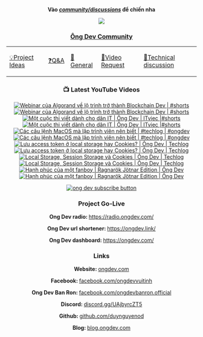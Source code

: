 <div align="center">
      <b
        >Vào
        <a href="https://github.com/OngDev/community/discussions"
          ><i>community/discussions</i></a
        >
        để chiến nha</b
      >

<img
    src="https://raw.githubusercontent.com/thuanpham2311/img/master/ongDevCharacters/4.png"
  />

### [Ông Dev Community](https://github.com/OngDev/community/discussions)

  <b>
    <table>
      <tr>
        <td>
          <a
            href="https://github.com/OngDev/community/discussions/categories/project-ideas"
            ><p>💡Project Ideas</p></a
          >
        </td>
        <td>
          <a
            href="https://github.com/OngDev/community/discussions/categories/q-a"
            ><p>❓Q&A</p></a
          >
        </td>
        <td>
          <a
            href="https://github.com/OngDev/community/discussions/categories/general"
            ><p>💬General</p></a
          >
        </td>
        <td>
          <a
            href="https://github.com/OngDev/community/discussions/categories/video-request"
            ><p>🎥Video Request</p></a
          >
        </td>
        <td>
          <a
            href="https://github.com/OngDev/community/discussions/categories/technical-discussion"
            ><p>🧠Technical discussion</p></a
          >
        </td>
      </tr>
    </table>
  </b>

### 📺 Latest YouTube Videos

<!-- BEGIN YOUTUBE-CARDS -->
[![Webinar của Algorand về lộ trình trở thành Blockchain Dev | #shorts](https://ytcards.demolab.com/?id=nCBPd2nd_EU&title=Webinar+c%E1%BB%A7a+Algorand+v%E1%BB%81+l%E1%BB%99+tr%C3%ACnh+tr%E1%BB%9F+th%C3%A0nh+Blockchain+Dev+%7C+%23shorts&lang=en&timestamp=1683207030&background_color=%230d1117&title_color=%23ffffff&stats_color=%23dedede&width=250&duration=59 "Webinar của Algorand về lộ trình trở thành Blockchain Dev | #shorts")](https://www.youtube.com/watch?v=nCBPd2nd_EU#gh-dark-mode-only)[![Webinar của Algorand về lộ trình trở thành Blockchain Dev | #shorts](https://ytcards.demolab.com/?id=nCBPd2nd_EU&title=Webinar+c%E1%BB%A7a+Algorand+v%E1%BB%81+l%E1%BB%99+tr%C3%ACnh+tr%E1%BB%9F+th%C3%A0nh+Blockchain+Dev+%7C+%23shorts&lang=en&timestamp=1683207030&background_color=%23ffffff&title_color=%2324292f&stats_color=%2357606a&width=250&duration=59 "Webinar của Algorand về lộ trình trở thành Blockchain Dev | #shorts")](https://www.youtube.com/watch?v=nCBPd2nd_EU#gh-light-mode-only)
[![Một cuộc thi viết dành cho dân IT | Ông Dev | ITviec |#shorts](https://ytcards.demolab.com/?id=kWPgRppVM20&title=M%E1%BB%99t+cu%E1%BB%99c+thi+vi%E1%BA%BFt+d%C3%A0nh+cho+d%C3%A2n+IT+%7C+%C3%94ng+Dev+%7C+ITviec+%7C%23shorts&lang=en&timestamp=1682686837&background_color=%230d1117&title_color=%23ffffff&stats_color=%23dedede&width=250&duration=59 "Một cuộc thi viết dành cho dân IT | Ông Dev | ITviec |#shorts")](https://www.youtube.com/watch?v=kWPgRppVM20#gh-dark-mode-only)[![Một cuộc thi viết dành cho dân IT | Ông Dev | ITviec |#shorts](https://ytcards.demolab.com/?id=kWPgRppVM20&title=M%E1%BB%99t+cu%E1%BB%99c+thi+vi%E1%BA%BFt+d%C3%A0nh+cho+d%C3%A2n+IT+%7C+%C3%94ng+Dev+%7C+ITviec+%7C%23shorts&lang=en&timestamp=1682686837&background_color=%23ffffff&title_color=%2324292f&stats_color=%2357606a&width=250&duration=59 "Một cuộc thi viết dành cho dân IT | Ông Dev | ITviec |#shorts")](https://www.youtube.com/watch?v=kWPgRppVM20#gh-light-mode-only)
[![Các câu lệnh MacOS mà lập trình viên nên biết | #techlog | #ongdev](https://ytcards.demolab.com/?id=l_cFj-B2IY0&title=C%C3%A1c+c%C3%A2u+l%E1%BB%87nh+MacOS+m%C3%A0+l%E1%BA%ADp+tr%C3%ACnh+vi%C3%AAn+n%C3%AAn+bi%E1%BA%BFt+%7C+%23techlog+%7C+%23ongdev&lang=en&timestamp=1682080231&background_color=%230d1117&title_color=%23ffffff&stats_color=%23dedede&width=250&duration=1174 "Các câu lệnh MacOS mà lập trình viên nên biết | #techlog | #ongdev")](https://www.youtube.com/watch?v=l_cFj-B2IY0#gh-dark-mode-only)[![Các câu lệnh MacOS mà lập trình viên nên biết | #techlog | #ongdev](https://ytcards.demolab.com/?id=l_cFj-B2IY0&title=C%C3%A1c+c%C3%A2u+l%E1%BB%87nh+MacOS+m%C3%A0+l%E1%BA%ADp+tr%C3%ACnh+vi%C3%AAn+n%C3%AAn+bi%E1%BA%BFt+%7C+%23techlog+%7C+%23ongdev&lang=en&timestamp=1682080231&background_color=%23ffffff&title_color=%2324292f&stats_color=%2357606a&width=250&duration=1174 "Các câu lệnh MacOS mà lập trình viên nên biết | #techlog | #ongdev")](https://www.youtube.com/watch?v=l_cFj-B2IY0#gh-light-mode-only)
[![Lưu access token ở local storage hay Cookies? | Ông Dev | Techlog](https://ytcards.demolab.com/?id=DfQJjR2PISQ&title=L%C6%B0u+access+token+%E1%BB%9F+local+storage+hay+Cookies%3F+%7C+%C3%94ng+Dev+%7C+Techlog&lang=en&timestamp=1681389007&background_color=%230d1117&title_color=%23ffffff&stats_color=%23dedede&width=250&duration=439 "Lưu access token ở local storage hay Cookies? | Ông Dev | Techlog")](https://www.youtube.com/watch?v=DfQJjR2PISQ#gh-dark-mode-only)[![Lưu access token ở local storage hay Cookies? | Ông Dev | Techlog](https://ytcards.demolab.com/?id=DfQJjR2PISQ&title=L%C6%B0u+access+token+%E1%BB%9F+local+storage+hay+Cookies%3F+%7C+%C3%94ng+Dev+%7C+Techlog&lang=en&timestamp=1681389007&background_color=%23ffffff&title_color=%2324292f&stats_color=%2357606a&width=250&duration=439 "Lưu access token ở local storage hay Cookies? | Ông Dev | Techlog")](https://www.youtube.com/watch?v=DfQJjR2PISQ#gh-light-mode-only)
[![Local Storage, Session Storage và Cookies | Ông Dev | Techlog](https://ytcards.demolab.com/?id=9dloQfxucAc&title=Local+Storage%2C+Session+Storage+v%C3%A0+Cookies+%7C+%C3%94ng+Dev+%7C+Techlog&lang=en&timestamp=1680618602&background_color=%230d1117&title_color=%23ffffff&stats_color=%23dedede&width=250&duration=381 "Local Storage, Session Storage và Cookies | Ông Dev | Techlog")](https://www.youtube.com/watch?v=9dloQfxucAc#gh-dark-mode-only)[![Local Storage, Session Storage và Cookies | Ông Dev | Techlog](https://ytcards.demolab.com/?id=9dloQfxucAc&title=Local+Storage%2C+Session+Storage+v%C3%A0+Cookies+%7C+%C3%94ng+Dev+%7C+Techlog&lang=en&timestamp=1680618602&background_color=%23ffffff&title_color=%2324292f&stats_color=%2357606a&width=250&duration=381 "Local Storage, Session Storage và Cookies | Ông Dev | Techlog")](https://www.youtube.com/watch?v=9dloQfxucAc#gh-light-mode-only)
[![Hạnh phúc của một fanboy | Ragnarök Jötnar Edition | Ông Dev](https://ytcards.demolab.com/?id=5BLdWCmOTQA&title=H%E1%BA%A1nh+ph%C3%BAc+c%E1%BB%A7a+m%E1%BB%99t+fanboy+%7C+Ragnar%C3%B6k+J%C3%B6tnar+Edition+%7C+%C3%94ng+Dev&lang=en&timestamp=1679704202&background_color=%230d1117&title_color=%23ffffff&stats_color=%23dedede&width=250&duration=1091 "Hạnh phúc của một fanboy | Ragnarök Jötnar Edition | Ông Dev")](https://www.youtube.com/watch?v=5BLdWCmOTQA#gh-dark-mode-only)[![Hạnh phúc của một fanboy | Ragnarök Jötnar Edition | Ông Dev](https://ytcards.demolab.com/?id=5BLdWCmOTQA&title=H%E1%BA%A1nh+ph%C3%BAc+c%E1%BB%A7a+m%E1%BB%99t+fanboy+%7C+Ragnar%C3%B6k+J%C3%B6tnar+Edition+%7C+%C3%94ng+Dev&lang=en&timestamp=1679704202&background_color=%23ffffff&title_color=%2324292f&stats_color=%2357606a&width=250&duration=1091 "Hạnh phúc của một fanboy | Ragnarök Jötnar Edition | Ông Dev")](https://www.youtube.com/watch?v=5BLdWCmOTQA#gh-light-mode-only)
<!-- END YOUTUBE-CARDS -->

[![ong dev subscribe button](https://raw.githubusercontent.com/thuanOwa/img/master/youtube.gif)](https://www.youtube.com/@ongdev?sub_confirmation=1)

### Project Go-Live

<strong>Ong Dev radio: </strong><a href="radio.ongdev.com/">https://radio.ongdev.com/</a>

<strong>Ong Dev url shortener: </strong><a href="ongdev.link/">https://ongdev.link/</a>

<strong>Ong Dev dashboard: </strong><a href="ongdev.com/">https://ongdev.com/</a>

### Links

<strong>Website: </strong><a href="https://ongdev.com">ongdev.com</a>

<strong>Facebook: </strong><a href="https://www.facebook.com/ongdevvuitinh">facebook.com/ongdevvuitinh</a>

<strong>Ong Dev Ban Ron: </strong><a href="https://www.facebook.com/ongdevbanron.official">facebook.com/ongdevbanron.official</a>

<strong>Discord: </strong><a href="https://discord.gg/UAjbyrcZT5">discord.gg/UAjbyrcZT5</a>

<strong>Github: </strong><a href="https://github.com/duynguyenod">github.com/duynguyenod</a>

<strong>Blog: </strong><a href="https://blog.ongdev.com">blog.ongdev.com</a>

</div>

